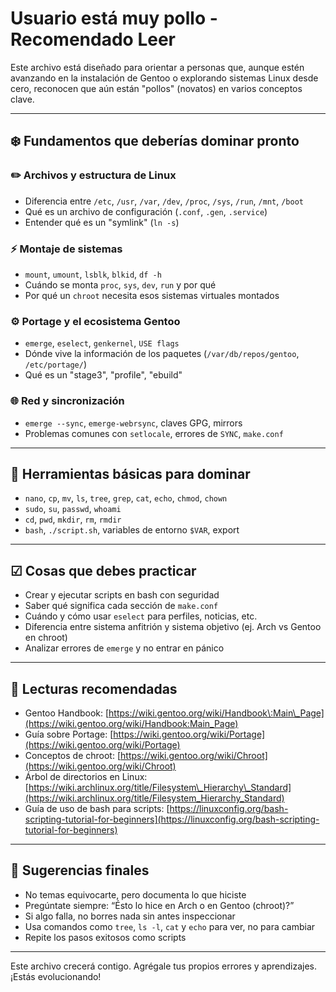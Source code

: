 # Usuario está muy pollo - Recomendado Leer

Este archivo está diseñado para orientar a personas que, aunque estén avanzando en la instalación de Gentoo o explorando sistemas Linux desde cero, reconocen que aún están "pollos" (novatos) en varios conceptos clave.

---

## ❄️ Fundamentos que deberías dominar pronto

### ✏️ Archivos y estructura de Linux

* Diferencia entre `/etc`, `/usr`, `/var`, `/dev`, `/proc`, `/sys`, `/run`, `/mnt`, `/boot`
* Qué es un archivo de configuración (`.conf`, `.gen`, `.service`)
* Entender qué es un "symlink" (`ln -s`)

### ⚡ Montaje de sistemas

* `mount`, `umount`, `lsblk`, `blkid`, `df -h`
* Cuándo se monta `proc`, `sys`, `dev`, `run` y por qué
* Por qué un `chroot` necesita esos sistemas virtuales montados

### ⚙️ Portage y el ecosistema Gentoo

* `emerge`, `eselect`, `genkernel`, `USE flags`
* Dónde vive la información de los paquetes (`/var/db/repos/gentoo`, `/etc/portage/`)
* Qué es un "stage3", "profile", "ebuild"

### 🌐 Red y sincronización

* `emerge --sync`, `emerge-webrsync`, claves GPG, mirrors
* Problemas comunes con `setlocale`, errores de `SYNC`, `make.conf`

---

## 🔧 Herramientas básicas para dominar

* `nano`, `cp`, `mv`, `ls`, `tree`, `grep`, `cat`, `echo`, `chmod`, `chown`
* `sudo`, `su`, `passwd`, `whoami`
* `cd`, `pwd`, `mkdir`, `rm`, `rmdir`
* `bash`, `./script.sh`, variables de entorno `$VAR`, export

---

## ☑ Cosas que debes practicar

* Crear y ejecutar scripts en bash con seguridad
* Saber qué significa cada sección de `make.conf`
* Cuándo y cómo usar `eselect` para perfiles, noticias, etc.
* Diferencia entre sistema anfitrión y sistema objetivo (ej. Arch vs Gentoo en chroot)
* Analizar errores de `emerge` y no entrar en pánico

---

## 💭 Lecturas recomendadas

* Gentoo Handbook: [https://wiki.gentoo.org/wiki/Handbook\:Main\_Page](https://wiki.gentoo.org/wiki/Handbook:Main_Page)
* Guía sobre Portage: [https://wiki.gentoo.org/wiki/Portage](https://wiki.gentoo.org/wiki/Portage)
* Conceptos de chroot: [https://wiki.gentoo.org/wiki/Chroot](https://wiki.gentoo.org/wiki/Chroot)
* Árbol de directorios en Linux: [https://wiki.archlinux.org/title/Filesystem\_Hierarchy\_Standard](https://wiki.archlinux.org/title/Filesystem_Hierarchy_Standard)
* Guía de uso de bash para scripts: [https://linuxconfig.org/bash-scripting-tutorial-for-beginners](https://linuxconfig.org/bash-scripting-tutorial-for-beginners)

---

## 🧐 Sugerencias finales

* No temas equivocarte, pero documenta lo que hiciste
* Pregúntate siempre: “Ésto lo hice en Arch o en Gentoo (chroot)?”
* Si algo falla, no borres nada sin antes inspeccionar
* Usa comandos como `tree`, `ls -l`, `cat` y `echo` para ver, no para cambiar
* Repite los pasos exitosos como scripts

---

Este archivo crecerá contigo. Agrégale tus propios errores y aprendizajes. ¡Estás evolucionando!
